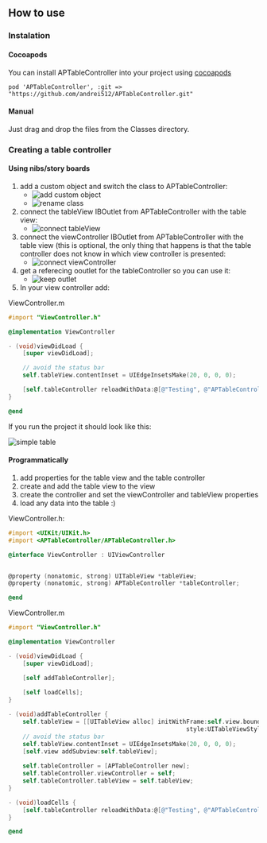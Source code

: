 ## How to use

### Instalation

#### Cocoapods

You can install APTableController into your project using [cocoapods](http://cocoapods.org)

```
pod 'APTableController', :git => "https://github.com/andrei512/APTableController.git"
```

#### Manual

Just drag and drop the files from the Classes directory.

### Creating a table controller

#### Using nibs/story boards

1. add a custom object and switch the class to APTableController:
    * ![add custom object](http://i.imgur.com/XWj9agy.png)
    * ![rename class](http://i.imgur.com/HPSXJJ1.png)
2. connect the tableView IBOutlet from APTableController with the table view:
    * ![connect tableView](http://i.imgur.com/oI1wkfD.png)
3. connect the viewController IBOutlet from APTableController with the table view (this is optional, the only thing that happens is that the table controller does not know in which view controller is presented:
    * ![connect viewController](http://i.imgur.com/SPBKzdP.png)
4. get a referecing ooutlet for the tableController so you can use it:
    * ![keep outlet](http://i.imgur.com/qjOb5Mq.png)
5. In your view controller add:

ViewController.m
```Objective-C
#import "ViewController.h"

@implementation ViewController

- (void)viewDidLoad {
    [super viewDidLoad];

    // avoid the status bar
    self.tableView.contentInset = UIEdgeInsetsMake(20, 0, 0, 0);

    [self.tableController reloadWithData:@[@"Testing", @"APTableController"]];
}

@end
```

If you run the project it should look like this:

![simple table](http://i.imgur.com/JYprejN.png)


#### Programmatically

1. add properties for the table view and the table controller
2. create and add the table view to the view
3. create the controller and set the viewController and tableView properties
4. load any data into the table :)

ViewController.h:

```Objective-C
#import <UIKit/UIKit.h>
#import <APTableController/APTableController.h>

@interface ViewController : UIViewController


@property (nonatomic, strong) UITableView *tableView;
@property (nonatomic, strong) APTableController *tableController;

@end
```

ViewController.m
```Objective-C
#import "ViewController.h"

@implementation ViewController

- (void)viewDidLoad {
    [super viewDidLoad];

    [self addTableController];
    
    [self loadCells];
}

- (void)addTableController {
    self.tableView = [[UITableView alloc] initWithFrame:self.view.bounds
                                                  style:UITableViewStylePlain];
    // avoid the status bar
    self.tableView.contentInset = UIEdgeInsetsMake(20, 0, 0, 0);
    [self.view addSubview:self.tableView];
    
    self.tableController = [APTableController new];
    self.tableController.viewController = self;
    self.tableController.tableView = self.tableView;
}

- (void)loadCells {
    [self.tableController reloadWithData:@[@"Testing", @"APTableController"]];
}

@end
```

